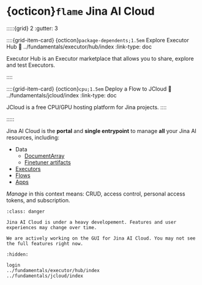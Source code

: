 # {octicon}`flame` Jina AI Cloud



:::::{grid} 2
:gutter: 3


::::{grid-item-card} {octicon}`package-dependents;1.5em` Explore Executor Hub
:link: ../fundamentals/executor/hub/index
:link-type: doc


Executor Hub is an Executor marketplace that allows you to share, explore and test Executors.

::::


::::{grid-item-card} {octicon}`cpu;1.5em` Deploy a Flow to JCloud
:link: ../fundamentals/jcloud/index
:link-type: doc

JCloud is a free CPU/GPU hosting platform for Jina projects.
::::


:::::


Jina AI Cloud is the **portal** and **single entrypoint** to manage **all** your Jina AI resources, including: 
- Data
  - [DocumentArray](https://docarray.jina.ai/fundamentals/documentarray/serialization/#from-to-cloud)
  - [Finetuner artifacts](https://finetuner.jina.ai/walkthrough/save-model/#save-artifact)
- [Executors](../fundamentals/executor/index.md)
- [Flows](../fundamentals/flow/index.md)
- [Apps](https://now.jina.ai)

_Manage_ in this context means: CRUD, access control, personal access tokens, and subscription.


```{admonition} Under Development
:class: danger

Jina AI Cloud is under a heavy developement. Features and user experiences may change over time. 

We are actively working on the GUI for Jina AI Cloud. You may not see the full features right now. 
```

```{toctree}
:hidden:

login
../fundamentals/executor/hub/index
../fundamentals/jcloud/index
```